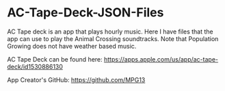 # AC-Tape-Deck-JSON-Files
AC Tape deck is an app that plays hourly music. Here I have files that the app can use to play the Animal Crossing soundtracks. Note that Population Growing does not have weather based music.

AC Tape Deck can be found here: https://apps.apple.com/us/app/ac-tape-deck/id1530886130

App Creator's GitHub: https://github.com/MPG13

